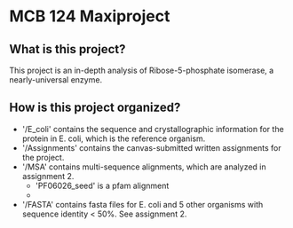 # MCB 124 Maxiproject

## What is this project?

This project is an in-depth analysis of Ribose-5-phosphate isomerase, a nearly-universal enzyme. 

## How is this project organized?

- '/E_coli' contains the sequence and crystallographic information for the protein in E. coli, which is the reference organism.
- '/Assignments' contains the canvas-submitted written assignments for the project.
- '/MSA' contains multi-sequence alignments, which are analyzed in assignment 2.
	- 'PF06026_seed' is a pfam alignment
	-
- '/FASTA' contains fasta files for E. coli and 5 other organisms with sequence identity < 50%. See assignment 2.